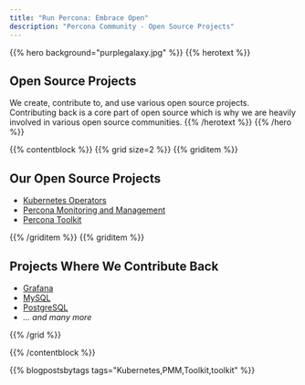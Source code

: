 ```yaml
---
title: "Run Percona: Embrace Open"
description: "Percona Community - Open Source Projects"
---
```


{{% hero background="purplegalaxy.jpg" %}}
{{% herotext %}}

## Open Source Projects

We create, contribute to, and use various open source projects. Contributing back is a core part of open source which is why we are heavily involved in various open source communities.
{{% /herotext %}}
{{% /hero %}}

{{% contentblock %}}
{{% grid size=2 %}}
{{% griditem %}}

## Our Open Source Projects

* [Kubernetes Operators](/projects/operators)
* [Percona Monitoring and Management](/projects/pmm)
* [Percona Toolkit](/projects/toolkit)

{{% /griditem %}}
{{% griditem %}}

## Projects Where We Contribute Back

* [Grafana](https://grafana.com/)
* [MySQL](https://www.mysql.com/)
* [PostgreSQL](https://www.postgresql.org/)
* *... and many more*

{{% /grid %}}

{{% /contentblock %}}


{{% blogpostsbytags tags="Kubernetes,PMM,Toolkit,toolkit" %}}